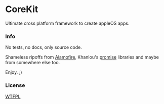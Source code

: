 
# CoreKit

Ultimate cross platform framework to create appleOS apps.

### Info

No tests, no docs, only source code.

Shameless ripoffs from [Alamofire](https://github.com/Alamofire/Alamofire), Khanlou's [promise](https://github.com/khanlou/Promise) libraries and maybe from somewhere else too. 

Enjoy. ;)


### License

[WTFPL](LICENSE)
